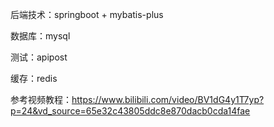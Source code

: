 后端技术：springboot + mybatis-plus      

数据库：mysql  

测试：apipost

缓存：redis

参考视频教程：https://www.bilibili.com/video/BV1dG4y1T7yp?p=24&vd_source=65e32c43805ddc8e870dacb0cda14fae
